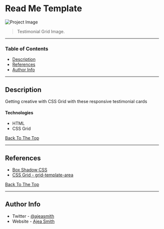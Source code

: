# Read Me Template

![Project Image](/images/testimonialGridpng.png)

> Testimonial Grid Image.

---

### Table of Contents

- [Description](#description)
- [References](#references)
- [Author Info](#author-info)

---

## Description

Getting creative with CSS Grid with these responsive testimonial cards

#### Technologies

- HTML
- CSS Grid

[Back To The Top](#read-me-template)

---

## References

- [Box Shadow CSS](https://codepen.io/thangkieu91/pen/DcuHh/)
- [CSS Grid - grid-template-area](https://developer.mozilla.org/en-US/docs/Web/CSS/grid-template-areas)

[Back To The Top](#read-me-template)

---

## Author Info

- Twitter - [@ajeasmith](https://twitter.com/ajeasmith)
- Website - [Ajea Smith](https://jamesqquick.com)
